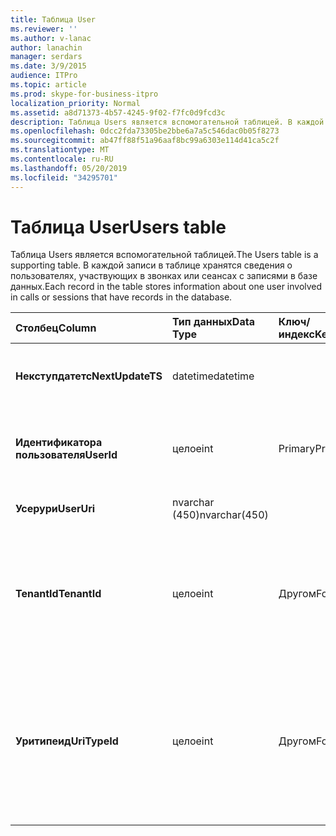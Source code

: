```yaml
---
title: Таблица User
ms.reviewer: ''
ms.author: v-lanac
author: lanachin
manager: serdars
ms.date: 3/9/2015
audience: ITPro
ms.topic: article
ms.prod: skype-for-business-itpro
localization_priority: Normal
ms.assetid: a8d71373-4b57-4245-9f02-f7fc0d9fcd3c
description: Таблица Users является вспомогательной таблицей. В каждой записи в таблице хранятся сведения о пользователях, участвующих в звонках или сеансах с записями в базе данных.
ms.openlocfilehash: 0dcc2fda73305be2bbe6a7a5c546dac0b05f8273
ms.sourcegitcommit: ab47ff88f51a96aaf8bc99a6303e114d41ca5c2f
ms.translationtype: MT
ms.contentlocale: ru-RU
ms.lasthandoff: 05/20/2019
ms.locfileid: "34295701"
---
```

# <a name="users-table"></a><span data-ttu-id="dbdde-104">Таблица User</span><span class="sxs-lookup"><span data-stu-id="dbdde-104">Users table</span></span>
 
<span data-ttu-id="dbdde-105">Таблица Users является вспомогательной таблицей.</span><span class="sxs-lookup"><span data-stu-id="dbdde-105">The Users table is a supporting table.</span></span> <span data-ttu-id="dbdde-106">В каждой записи в таблице хранятся сведения о пользователях, участвующих в звонках или сеансах с записями в базе данных.</span><span class="sxs-lookup"><span data-stu-id="dbdde-106">Each record in the table stores information about one user involved in calls or sessions that have records in the database.</span></span>
  
|<span data-ttu-id="dbdde-107">**Столбец**</span><span class="sxs-lookup"><span data-stu-id="dbdde-107">**Column**</span></span>|<span data-ttu-id="dbdde-108">**Тип данных**</span><span class="sxs-lookup"><span data-stu-id="dbdde-108">**Data Type**</span></span>|<span data-ttu-id="dbdde-109">**Ключ/индекс**</span><span class="sxs-lookup"><span data-stu-id="dbdde-109">**Key/Index**</span></span>|<span data-ttu-id="dbdde-110">**Сведения**</span><span class="sxs-lookup"><span data-stu-id="dbdde-110">**Details**</span></span>|
|:-----|:-----|:-----|:-----|
|<span data-ttu-id="dbdde-111">**Некступдатетс**</span><span class="sxs-lookup"><span data-stu-id="dbdde-111">**NextUpdateTS**</span></span> <br/> |<span data-ttu-id="dbdde-112">datetime</span><span class="sxs-lookup"><span data-stu-id="dbdde-112">datetime</span></span>  <br/> ||<span data-ttu-id="dbdde-113">Метка времени для внутреннего использования.</span><span class="sxs-lookup"><span data-stu-id="dbdde-113">Time stamp for internal use.</span></span>  <br/> |
|<span data-ttu-id="dbdde-114">**Идентификатора пользователя**</span><span class="sxs-lookup"><span data-stu-id="dbdde-114">**UserId**</span></span> <br/> |<span data-ttu-id="dbdde-115">целое</span><span class="sxs-lookup"><span data-stu-id="dbdde-115">int</span></span>  <br/> |<span data-ttu-id="dbdde-116">Primary</span><span class="sxs-lookup"><span data-stu-id="dbdde-116">Primary</span></span>  <br/> |<span data-ttu-id="dbdde-117">Уникальный номер, идентифицирующий этого пользователя.</span><span class="sxs-lookup"><span data-stu-id="dbdde-117">Unique number identifying this user.</span></span>  <br/> |
|<span data-ttu-id="dbdde-118">**Усерури**</span><span class="sxs-lookup"><span data-stu-id="dbdde-118">**UserUri**</span></span> <br/> |<span data-ttu-id="dbdde-119">nvarchar (450)</span><span class="sxs-lookup"><span data-stu-id="dbdde-119">nvarchar(450)</span></span>  <br/> | <br/> |<span data-ttu-id="dbdde-120">URI пользователя.</span><span class="sxs-lookup"><span data-stu-id="dbdde-120">User URI.</span></span>  <br/> |
|<span data-ttu-id="dbdde-121">**TenantId**</span><span class="sxs-lookup"><span data-stu-id="dbdde-121">**TenantId**</span></span> <br/> |<span data-ttu-id="dbdde-122">целое</span><span class="sxs-lookup"><span data-stu-id="dbdde-122">int</span></span>  <br/> |<span data-ttu-id="dbdde-123">Другом</span><span class="sxs-lookup"><span data-stu-id="dbdde-123">Foreign</span></span>  <br/> |<span data-ttu-id="dbdde-124">Идентификатор клиента этого пользователя.</span><span class="sxs-lookup"><span data-stu-id="dbdde-124">This user's Tenant ID.</span></span> <span data-ttu-id="dbdde-125">Дополнительные сведения см. в [таблице "клиенты](tenants.md) ".</span><span class="sxs-lookup"><span data-stu-id="dbdde-125">See the [Tenants table](tenants.md) for more information.</span></span> <br/> |
|<span data-ttu-id="dbdde-126">**Уритипеид**</span><span class="sxs-lookup"><span data-stu-id="dbdde-126">**UriTypeId**</span></span> <br/> |<span data-ttu-id="dbdde-127">целое</span><span class="sxs-lookup"><span data-stu-id="dbdde-127">int</span></span>  <br/> |<span data-ttu-id="dbdde-128">Другом</span><span class="sxs-lookup"><span data-stu-id="dbdde-128">Foreign</span></span>  <br/> |<span data-ttu-id="dbdde-129">Тип универсального кода ресурса (URI) этого пользователя.</span><span class="sxs-lookup"><span data-stu-id="dbdde-129">This user's URI type.</span></span> <span data-ttu-id="dbdde-130">Для получения дополнительных сведений ознакомьтесь с [таблицей уритипес](uritypes.md) .</span><span class="sxs-lookup"><span data-stu-id="dbdde-130">See the [UriTypes table](uritypes.md) for more information.</span></span> <br/> |
   

